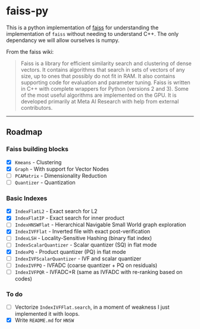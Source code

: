 # faiss-py

This is a python implementation of [faiss](https://github.com/facebookresearch/faiss) for understanding the implementation of `faiss` without needing to understand C++. The only dependancy we will allow ourselves is numpy.

From the faiss wiki:

> Faiss is a library for efficient similarity search and clustering of dense vectors. It contains algorithms that search in sets of vectors of any size, up to ones that possibly do not fit in RAM. It also contains supporting code for evaluation and parameter tuning. Faiss is written in C++ with complete wrappers for Python (versions 2 and 3). Some of the most useful algorithms are implemented on the GPU. It is developed primarily at Meta AI Research with help from external contributors.

___

## Roadmap

### Faiss building blocks

- [x] `Kmeans` - Clustering
- [x] `Graph` - With support for Vector Nodes
- [ ] `PCAMatrix` - Dimensionality Reduction
- [ ] `Quantizer` - Quantization

### Basic Indexes

- [x] `IndexFlatL2` - Exact search for L2
- [x] `IndexFlatIP` - Exact search for inner product
- [ ] `IndexHNSWFlat` - Hierarchical Navigable Small World graph exploration
- [x] `IndexIVFFlat` - Inverted file with exact post-verification
- [ ] `IndexLSH` - Locality-Sensitive Hashing (binary flat index)
- [ ] `IndexScalarQuantizer` - Scalar quantizer (SQ) in flat mode
- [x] `IndexPQ` - Product quantizer (PQ) in flat mode
- [ ] `IndexIVFScalarQuantizer` - IVF and scalar quantizer
- [ ] `IndexIVFPQ` - IVFADC (coarse quantizer + PQ on residuals)
- [ ] `IndexIVFPQR` - IVFADC+R (same as IVFADC with re-ranking based on codes)

### To do

- [ ] Vectorize `IndexIVFFlat.search`, in a moment of weakness I just implemented it with loops. 
- [x] Write `README.md` for `HNSW`
